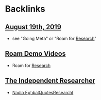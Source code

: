 
# Backlinks
## [August 19th, 2019](<August 19th, 2019.md>)
- see "Going Meta" or "Roam for [Research](<Research.md>)"

## [Roam Demo Videos](<Roam Demo Videos.md>)
- Roam for [Research](<Research.md>)

## [The Independent Researcher](<The Independent Researcher.md>)
- [Nadia Eghbal](<Nadia Eghbal.md>)[Quotes](<Quotes.md>)[Research](<Research.md>)[

